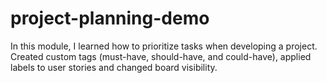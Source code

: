 # project-planning-demo
In this module, I learned how to prioritize tasks when developing a project. Created custom tags (must-have, should-have, and could-have), applied labels to user stories and changed board visibility.
